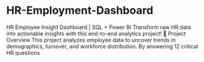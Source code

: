 # HR-Employment-Dashboard
HR Employee Insight Dashboard | SQL + Power BI Transform raw HR data into actionable insights with this end-to-end analytics project!  📌 Project Overview This project analyzes employee data to uncover trends in demographics, turnover, and workforce distribution. By answering 12 critical HR questions
